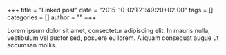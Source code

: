 +++
title = "Linked post"
date = "2015-10-02T21:49:20+02:00"
tags = []
categories = []
author = ""
+++

Lorem ipsum dolor sit amet, consectetur adipiscing elit. In mauris nulla, vestibulum vel auctor sed, posuere eu lorem. Aliquam consequat augue ut accumsan mollis.
